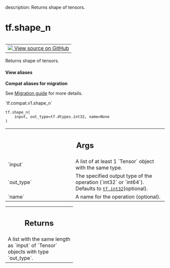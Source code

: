 description: Returns shape of tensors.

<div itemscope itemtype="http://developers.google.com/ReferenceObject">
<meta itemprop="name" content="tf.shape_n" />
<meta itemprop="path" content="Stable" />
</div>

# tf.shape_n

<!-- Insert buttons and diff -->

<table class="tfo-notebook-buttons tfo-api nocontent" align="left">
<td>
  <a target="_blank" href="https://github.com/tensorflow/tensorflow/blob/r2.2/tensorflow/python/ops/array_ops.py#L633-L649">
    <img src="https://www.tensorflow.org/images/GitHub-Mark-32px.png" />
    View source on GitHub
  </a>
</td>
</table>



Returns shape of tensors.

<section class="expandable">
  <h4 class="showalways">View aliases</h4>
  <p>
<b>Compat aliases for migration</b>
<p>See
<a href="https://www.tensorflow.org/guide/migrate">Migration guide</a> for
more details.</p>
<p>`tf.compat.v1.shape_n`</p>
</p>
</section>

<pre class="devsite-click-to-copy prettyprint lang-py tfo-signature-link">
<code>tf.shape_n(
    input, out_type=tf.dtypes.int32, name=None
)
</code></pre>



<!-- Placeholder for "Used in" -->


<!-- Tabular view -->
 <table class="responsive fixed orange">
<colgroup><col width="214px"><col></colgroup>
<tr><th colspan="2"><h2 class="add-link">Args</h2></th></tr>

<tr>
<td>
`input`
</td>
<td>
A list of at least 1 `Tensor` object with the same type.
</td>
</tr><tr>
<td>
`out_type`
</td>
<td>
The specified output type of the operation (`int32` or `int64`).
Defaults to <a href="../tf.md#int32"><code>tf.int32</code></a>(optional).
</td>
</tr><tr>
<td>
`name`
</td>
<td>
A name for the operation (optional).
</td>
</tr>
</table>



<!-- Tabular view -->
 <table class="responsive fixed orange">
<colgroup><col width="214px"><col></colgroup>
<tr><th colspan="2"><h2 class="add-link">Returns</h2></th></tr>
<tr class="alt">
<td colspan="2">
A list with the same length as `input` of `Tensor` objects with
type `out_type`.
</td>
</tr>

</table>

